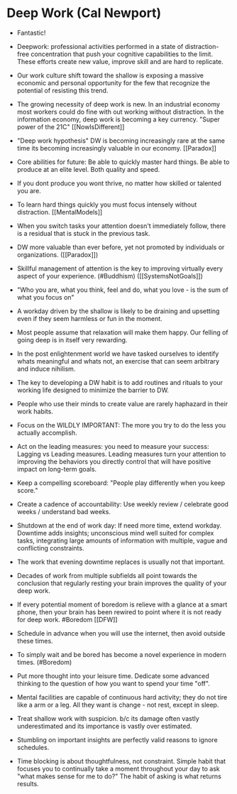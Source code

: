 # Deep Work  (Cal Newport)

- Fantastic!

- Deepwork: professional activities performed in a state of distraction-free concentration that push your cognitive capabilities to the limit. These efforts create new value, improve skill and are hard to replicate.

- Our work culture shift toward the shallow is exposing a massive economic and personal opportunity for the few that recognize the potential of resisting this trend.

- The growing necessity of deep work is new. In an industrial economy most workers could do fine with out working without distraction. In the information economy, deep work is becoming a key currency. "Super power of the 21C" [[NowIsDifferent]]

- "Deep work hypothesis" DW is becoming increasingly rare at the same time its becoming increasingly valuable in our economy. [[Paradox]]

- Core abilities for future: Be able to quickly master hard things. Be able to produce at an elite level. Both quality and speed. 

- If you dont produce you wont thrive, no matter how skilled or talented you are.

- To learn hard things quickly you must focus intensely without distraction. [[MentalModels]]

- When you switch tasks your attention doesn't immediately follow, there is a residual  that is stuck in the previous task.

- DW more valuable than ever before, yet not promoted by individuals or organizations. ([[Paradox]])

- Skillful management of attention is the key to improving virtually every aspect of your experience. (#Buddhism) ([[SystemsNotGoals]])

- "Who you are, what you think, feel and do, what you love - is the sum of what you focus on"

- A workday driven by the shallow is likely to be draining and upsetting even if they seem harmless or fun in the moment.

- Most people assume that relaxation will make them happy. Our felling of going deep is in itself very rewarding.

- In the post enlightenment world we have tasked ourselves to identify whats meaningful and whats not, an exercise that can seem arbitrary and induce nihilism.

- The key to developing a DW habit is to add routines and rituals to your working life designed to minimize the barrier to DW.

- People who use their minds to create value are rarely haphazard in their work habits.

- Focus on the WILDLY IMPORTANT: The more you try to do the less you actually accomplish.

- Act on the leading measures: you need to measure your success: Lagging vs Leading measures. Leading measures turn your attention to improving the behaviors you directly control that will have positive impact on long-term goals.

- Keep a compelling scoreboard: "People play differently when you keep score."

- Create a cadence of accountability: Use weekly review / celebrate good weeks / understand bad weeks.

- Shutdown at the end of work day: If need more time, extend workday. Downtime adds insights; unconscious mind well suited for complex tasks, integrating large amounts of information with multiple, vague and conflicting constraints.

- The work that evening downtime replaces is usually not that important.

- Decades of work from multiple subfields all point towards the conclusion that regularly resting your brain improves the quality of your deep work.

- If every potential moment of boredom is relieve with a glance at a smart phone, then your brain has been rewired to point where it is not ready for deep work. #Boredom [[DFW]]

- Schedule in advance when you will use the internet, then avoid outside these times.

- To simply wait and be bored has become a novel experience in modern times. (#Boredom)

- Put more thought into your leisure time.  Dedicate some advanced thinking to the question of how you want to spend your time "off".

- Mental facilities are capable of continuous hard activity; they do not tire like a arm or a leg. All they want is change - not rest, except in sleep.

- Treat shallow work with suspicion. b/c its damage often vastly underestimated and its importance is vastly over estimated.

- Stumbling on important insights are perfectly valid reasons to ignore schedules.

- Time blocking is about thoughtfulness, not constraint. Simple habit that focuses you to continually take a moment throughout your day to ask "what makes sense for me to do?"   The habit of asking is what returns results.
